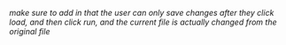 *make sure to add in that the user can only save changes after they click load, and then click run, and the current file is actually changed from the original file*

